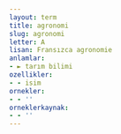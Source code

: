 ```yaml
---
layout: term
title: agronomi
slug: agronomi
letter: A
lisan: Fransızca agronomie
anlamlar:
- ► tarım bilimi
ozellikler:
- - isim
ornekler:
- - ''
orneklerkaynak:
- - ''
---
```

